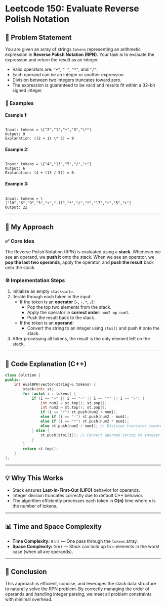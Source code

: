 # Leetcode 150: Evaluate Reverse Polish Notation

## 🧮 Problem Statement

You are given an array of strings `tokens` representing an arithmetic expression in **Reverse Polish Notation (RPN)**. Your task is to evaluate the expression and return the result as an integer.

- Valid operators are: `"+"`, `"-"`, `"*"`, and `"/"`.
- Each operand can be an integer or another expression.
- Division between two integers truncates toward zero.
- The expression is guaranteed to be valid and results fit within a 32-bit signed integer.

### 📘 Examples

#### Example 1:
```

Input: tokens = \["2","1","+","3","\*"]
Output: 9
Explanation: ((2 + 1) \* 3) = 9

```

#### Example 2:
```

Input: tokens = \["4","13","5","/","+"]
Output: 6
Explanation: (4 + (13 / 5)) = 6

```

#### Example 3:
```

Input: tokens = \["10","6","9","3","+","-11","*","/","*","17","+","5","+"]
Output: 22

````

---

## 🚀 My Approach

### ✅ Core Idea

The Reverse Polish Notation (RPN) is evaluated using a **stack**. Whenever we see an operand, we **push it** onto the stack. When we see an operator, we **pop the last two operands**, apply the operator, and **push the result** back onto the stack.

### ⚙️ Implementation Steps

1. Initialize an empty `stack<int>`.
2. Iterate through each token in the input:
   - If the token is an **operator** (`+`, `-`, `*`, `/`):
     - Pop the top two elements from the stack.
     - Apply the operator in **correct order**: `num2 op num1`.
     - Push the result back to the stack.
   - If the token is an **operand**:
     - Convert the string to an integer using `stoi()` and push it onto the stack.
3. After processing all tokens, the result is the only element left on the stack.

---

## 🧠 Code Explanation (C++)

```cpp
class Solution {
public:
    int evalRPN(vector<string>& tokens) {
        stack<int> st;
        for (auto& i : tokens) {
            if (i == "+" || i == "-" || i == "*" || i == "/") {
                int num1 = st.top(); st.pop();
                int num2 = st.top(); st.pop();
                if (i == "+") st.push(num2 + num1);
                else if (i == "-") st.push(num2 - num1);
                else if (i == "*") st.push(num2 * num1);
                else st.push(num2 / num1); // Division truncates toward zero
            } else {
                st.push(stoi(i)); // Convert operand string to integer
            }
        }
        return st.top();
    }
};
````

---

## 💡 Why This Works

* Stack ensures **Last-In-First-Out (LIFO)** behavior for operands.
* Integer division truncates correctly due to default C++ behavior.
* The algorithm efficiently processes each token in **O(n)** time where `n` is the number of tokens.

---

## 📊 Time and Space Complexity

* **Time Complexity:** `O(n)` — One pass through the `tokens` array.
* **Space Complexity:** `O(n)` — Stack can hold up to `n` elements in the worst case (when all are operands).

---

## 🏁 Conclusion

This approach is efficient, concise, and leverages the stack data structure to naturally solve the RPN problem. By correctly managing the order of operands and handling integer parsing, we meet all problem constraints with minimal overhead.

```
